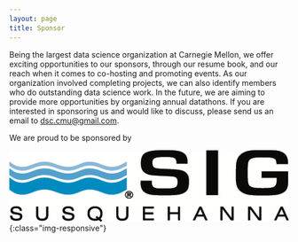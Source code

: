 ```yaml
---
layout: page
title: Sponsor
---
```


Being the largest data science organization at Carnegie Mellon, we offer exciting opportunities to our sponsors, through our resume book, and our reach when it comes to co-hosting and promoting events. As our organization involved completing projects, we can also identify members who do outstanding data science work. In the future, we are aiming to provide more opportunities by organizing annual datathons. If you are interested in sponsoring us and would like to discuss, please send us an email to [dsc.cmu@gmail.com](mailto:dsc.cmu@gmail.com).

We are proud to be sponsored by 

![](/img/sig.png){:class="img-responsive"} 

&nbsp;
